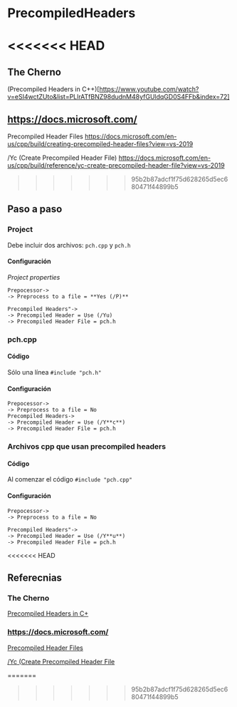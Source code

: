 # PrecompiledHeaders

<<<<<<< HEAD
=======
## The Cherno
(Precompiled Headers in C++)[https://www.youtube.com/watch?v=eSI4wctZUto&list=PLlrATfBNZ98dudnM48yfGUldqGD0S4FFb&index=72]

## https://docs.microsoft.com/
Precompiled Header Files
https://docs.microsoft.com/en-us/cpp/build/creating-precompiled-header-files?view=vs-2019

/Yc (Create Precompiled Header File)
https://docs.microsoft.com/en-us/cpp/build/reference/yc-create-precompiled-header-file?view=vs-2019


>>>>>>> 95b2b87adcf1f75d628265d5ec680471f44899b5
## Paso a paso
### Project
Debe incluir dos archivos: ```pch.cpp``` y ```pch.h```

#### Configuración
_Project properties_
```
Prepocessor->
-> Preprocess to a file = **Yes (/P)**

Precompiled Headers"->
-> Precompiled Header = Use (/Yu)
-> Precompiled Header File = pch.h
```
### pch.cpp
#### Código
Sólo una línea
```#include "pch.h"```

#### Configuración
```
Prepocessor->
-> Preprocess to a file = No
Precompiled Headers->
-> Precompiled Header = Use (/Y**c**)
-> Precompiled Header File = pch.h
```

### Archivos cpp que usan precompiled headers
#### Código
Al comenzar el código
```#include "pch.cpp"```

#### Configuración
```
Prepocessor->
-> Preprocess to a file = No

Precompiled Headers"->
-> Precompiled Header = Use (/Y**u**)
-> Precompiled Header File = pch.h
```
<<<<<<< HEAD

## Referecnias

### The Cherno
[Precompiled Headers in C+](https://www.youtube.com/watch?v=eSI4wctZUto&list=PLlrATfBNZ98dudnM48yfGUldqGD0S4FFb&index=72)

### https://docs.microsoft.com/
[Precompiled Header Files](https://docs.microsoft.com/en-us/cpp/build/creating-precompiled-header-files?view=vs-2019)

[/Yc (Create Precompiled Header File](https://docs.microsoft.com/en-us/cpp/build/reference/yc-create-precompiled-header-file?view=vs-2019)

=======
>>>>>>> 95b2b87adcf1f75d628265d5ec680471f44899b5
